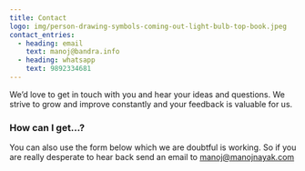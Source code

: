 ```yaml
---
title: Contact
logo: img/person-drawing-symbols-coming-out-light-bulb-top-book.jpeg
contact_entries:
  - heading: email
    text: manoj@bandra.info
  - heading: whatsapp
    text: 9892334681
---
```


We’d love to get in touch with you and hear your ideas and
questions. We strive to grow and improve constantly and your feedback
is valuable for us.

<h3 class="f4 b lh-title mb2">How can I get…?</h3>

You can also use the form below which we are doubtful is working. So if you are really desperate to hear back send an email to manoj@manojnayak.com
